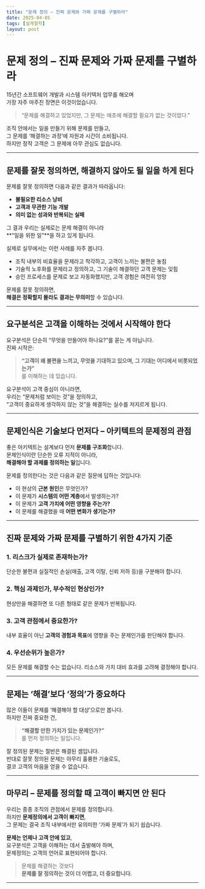 ```yaml
---
title: "문제 정의 – 진짜 문제와 가짜 문제를 구별하라"
date: 2025-04-05
tags: [설계철학]
layout: post
---
```


# 문제 정의 – 진짜 문제와 가짜 문제를 구별하라

15년간 소프트웨어 개발과 시스템 아키텍처 업무를 해오며  
가장 자주 마주친 장면은 이것이었습니다.

> “문제를 해결하고 있었지만, 그 문제는 애초에 해결할 필요가 없는 것이었다.”

조직 안에서는 일을 만들기 위해 문제를 만들고,  
그 문제를 ‘해결하는 과정’에 자원과 시간이 소비됩니다.  
하지만 정작 고객은 그 문제에 아무 관심도 없습니다.

---

## 문제를 잘못 정의하면, 해결하지 않아도 될 일을 하게 된다

문제를 잘못 정의하면 다음과 같은 결과가 따라옵니다:

- **불필요한 리소스 낭비**  
- **고객과 무관한 기능 개발**  
- **의미 없는 성과와 반복되는 실패**

그 결과 우리는 실제로는 문제 해결이 아니라  
**“일을 위한 일”**을 하고 있게 됩니다.

실제로 실무에서는 이런 사례를 자주 봅니다.

- 조직 내부의 비효율을 문제라고 착각하고, 고객이 느끼는 불편은 놓침  
- 기술적 노후화를 문제라고 정의하고, 그 기술이 해결하던 고객 문제는 잊힘  
- 승인 프로세스를 문제로 보고 자동화했지만, 고객 경험은 여전히 엉망

문제를 잘못 정의하면,  
**해결은 정확할지 몰라도 결과는 무의미**할 수 있습니다.

---

## 요구분석은 고객을 이해하는 것에서 시작해야 한다

요구분석은 단순히 “무엇을 만들어야 하나요?”를 묻는 게 아닙니다.  
진짜 시작은:

> **“고객이 왜 불편을 느끼고, 무엇을 기대하고 있으며, 그 기대는 어디에서 비롯되었는가”**  
를 이해하는 데 있습니다.

요구분석이 고객 중심이 아니라면,  
우리는 “문제처럼 보이는 것”을 정의하고,  
“고객이 중요하게 생각하지 않는 것”을 해결하는 실수를 저지르게 됩니다.

---

## 문제인식은 기술보다 먼저다 – 아키텍트의 문제정의 관점

좋은 아키텍트는 설계보다 먼저 **문제를 구조화**합니다.  
문제인식이란 단순한 오류 지적이 아니라,  
**해결해야 할 과제를 정의하는 일**입니다.

문제를 정의한다는 것은 다음과 같은 질문에 답하는 것입니다:

- 이 현상의 **근본 원인**은 무엇인가?  
- 이 문제가 **시스템의 어떤 계층**에서 발생하는가?  
- 이 문제가 **고객 가치에 어떤 영향을 주는가?**  
- 이 문제를 해결했을 때 **어떤 변화가 생기는가?**

---

## 진짜 문제와 가짜 문제를 구별하기 위한 4가지 기준

### 1. 리스크가 실제로 존재하는가?
단순한 불편과 실질적인 손실(매출, 고객 이탈, 신뢰 저하 등)을 구분해야 합니다.

### 2. 핵심 과제인가, 부수적인 현상인가?
현상만을 해결하면 또 다른 형태로 같은 문제가 반복됩니다.

### 3. 고객 관점에서 중요한가?
내부 효율이 아닌 **고객의 경험과 목표**에 영향을 주는 문제인가를 판단해야 합니다.

### 4. 우선순위가 높은가?
모든 문제를 해결할 수는 없습니다. 리소스와 가치 대비 효과를 고려해 결정해야 합니다.

---

## 문제는 ‘해결’보다 ‘정의’가 중요하다

많은 이들이 문제를 ‘해결해야 할 대상’으로만 봅니다.  
하지만 진짜 중요한 건,

> **“해결할 만한 가치가 있는 문제인가?”**  
를 먼저 정의하는 일입니다.

잘 정의된 문제는 절반은 해결된 셈입니다.  
반대로 잘못 정의된 문제는 아무리 훌륭한 기술로도,  
결코 고객의 마음을 얻을 수 없습니다.

---

## 마무리 – 문제를 정의할 때 고객이 빠지면 안 된다

우리는 종종 조직의 관점에서 문제를 정의합니다.  
하지만 **문제정의에서 고객이 빠지면**,  
그 문제는 결국 조직 내부에서만 유의미한 ‘가짜 문제’가 되기 쉽습니다.

**문제는 언제나 고객 안에 있고**,  
요구분석은 고객을 이해하는 데서 출발해야 하며,  
문제정의는 고객의 언어로 표현되어야 합니다.

> 문제를 해결하는 것보다  
> **문제를 잘 정의하는 것이 더 어렵고, 더 중요합니다.**

---
